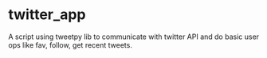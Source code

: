 # twitter_app
A script using tweetpy lib to communicate with twitter API and do basic user ops like fav, follow, get recent tweets. 
